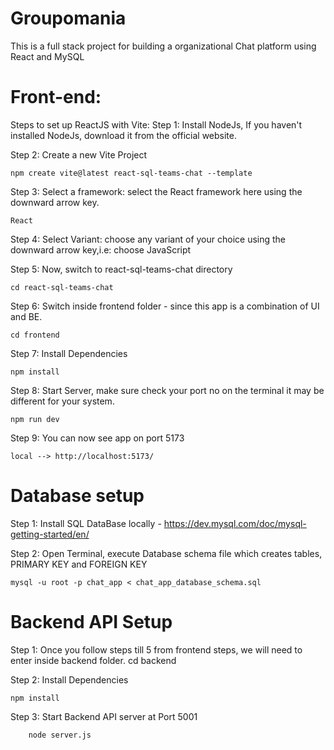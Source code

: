 # Groupomania

This is a full stack project for building a organizational Chat platform using React and MySQL

# Front-end:

Steps to set up ReactJS with Vite:
Step 1: Install NodeJs, If you haven't installed NodeJs, download it from the official website.

Step 2: Create a new Vite Project

    npm create vite@latest react-sql-teams-chat --template

Step 3: Select a framework: select the React framework here using the downward arrow key.

    React

Step 4: Select Variant: choose any variant of your choice using the downward arrow key,i.e: choose JavaScript

Step 5: Now, switch to react-sql-teams-chat directory

    cd react-sql-teams-chat

Step 6: Switch inside frontend folder - since this app is a combination of UI and BE.

    cd frontend

Step 7: Install Dependencies

    npm install

Step 8: Start Server, make sure check your port no on the terminal it may be different for your system.

    npm run dev

Step 9: You can now see app on port 5173

    local --> http://localhost:5173/

# Database setup

Step 1: Install SQL DataBase locally - https://dev.mysql.com/doc/mysql-getting-started/en/

Step 2: Open Terminal, execute Database schema file which creates tables, PRIMARY KEY and FOREIGN KEY

    mysql -u root -p chat_app < chat_app_database_schema.sql

# Backend API Setup

Step 1: Once you follow steps till 5 from frontend steps, we will need to enter inside backend folder.
cd backend

Step 2: Install Dependencies

    npm install

Step 3: Start Backend API server at Port 5001

        node server.js
